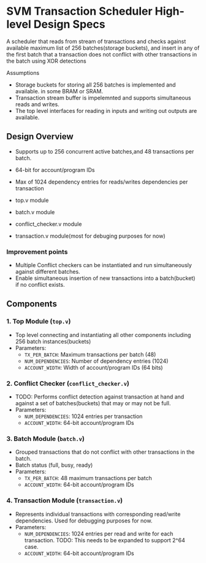 # SVM Transaction Scheduler High-level Design Specs
A scheduler that reads from stream of transactions and checks against available maximum list of 256 batches(storage buckets), and insert in any of the first batch that a transaction does not conflict with other transactions in the batch using XOR detections 

Assumptions
- Storage buckets for storing all 256 batches is implemented and available. in some BRAM or SRAM.
- Transaction stream buffer is impelemnted and supports simultaneous reads and writes. 
- The top level interfaces for reading in inputs and writing out outputs are available.

## Design Overview
- Supports up to 256 concurrent active batches,and 48 transactions per batch.
- 64-bit for account/program IDs
- Max of 1024 dependency entries for reads/writes dependencies per transaction

- top.v module
- batch.v module
- conflict_checker.v module
- transaction.v module(most for debuging purposes for now)

### Improvement points
- Multiple Conflict checkers can be instantiated and run simultaneously against different batches.
- Enable simultaneous insertion of new transactions into a batch(bucket) if no conflict exists. 

## Components

### 1. Top Module (`top.v`)
- Top level connecting and instantiating all other components including 256 batch instances(buckets)
- Parameters:
  - `TX_PER_BATCH`: Maximum transactions per batch (48)
  - `NUM_DEPENDENCIES`: Number of dependency entries (1024)
  - `ACCOUNT_WIDTH`: Width of account/program IDs (64 bits)

### 2. Conflict Checker (`conflict_checker.v`)
- TODO: Performs conflict detection against transaction at hand and against a set of batches(buckets) that may or may not be full.
- Parameters:
  - `NUM_DEPENDENCIES`: 1024 entries per transaction
  - `ACCOUNT_WIDTH`: 64-bit account/program IDs

### 3. Batch Module (`batch.v`)
- Grouped transactions that do not conflict with other transactions in the batch.
- Batch status (full, busy, ready)
- Parameters:
  - `TX_PER_BATCH`: 48 maximum transactions per batch
  - `ACCOUNT_WIDTH`: 64-bit account/program IDs

### 4. Transaction Module (`transaction.v`)
- Represents individual transactions with corresponding read/write dependencies. Used for debugging purposes for now.
- Parameters:
  - `NUM_DEPENDENCIES`: 1024 entries per read and write for each transaction. TODO: This needs to be expanded to support 2^64 case.
  - `ACCOUNT_WIDTH`: 64-bit account/program IDs
